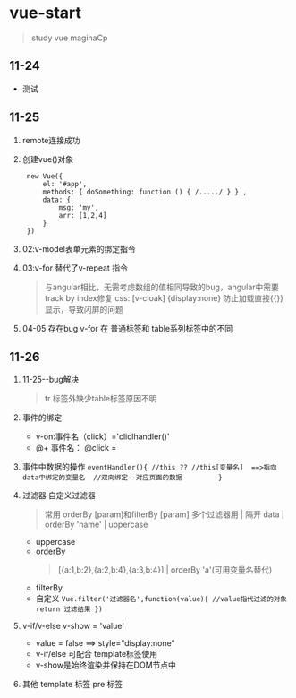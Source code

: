 # vue-start
> study vue
> maginaCp

## 11-24
* 测试

## 11-25
1. remote连接成功
2. 创建vue()对象
        
        new Vue({ 
            el: '#app', 
            methods: { doSomething: function () { /...../ } } ,
            data: {
                msg: 'my',
                arr: [1,2,4]
            }
        })
2. 02:v-model表单元素的绑定指令
3. 03:v-for 替代了v-repeat  指令
    > 与angular相比，无需考虑数组的值相同导致的bug，angular中需要track by index修复
    > css: [v-cloak] {display:none}   防止加载直接{{}}显示，导致闪屏的问题
4. 04-05 存在bug  v-for  在 普通标签和 table系列标签中的不同

## 11-26
1. 11-25--bug解决
    > tr 标签外缺少table标签原因不明
2. 事件的绑定
    * v-on:事件名（click）='cliclhandler()'
    * @+ 事件名：  @click = 
3. 事件中数据的操作
        ```
        eventHandler(){
            //this ??
            //this[变量名]  ==>指向 data中绑定的变量名 
            //双向绑定--对应页面的数据        
        }
        ```
4. 过滤器 自定义过滤器

    > 常用 orderBy [param]和filterBy [param]
    > 多个过滤器用 | 隔开    data | orderBy 'name' | uppercase 
    
    * uppercase
    * orderBy
        > [{a:1,b:2},{a:2,b:4},{a:3,b:4}] | orderBy 'a'(可用变量名替代)
    * filterBy
    * 自定义
            ```
            Vue.filter('过滤器名',function(value){
                //value指代过滤的对象
                return 过滤结果
            })
            ```
6. v-if/v-else  v-show    = 'value'
    * value = false  ==> style="display:none"
    * v-if/else 可配合 template标签使用
    * v-show是始终渲染并保持在DOM节点中
5. 其他
   template 标签
   pre 标签
    
    




